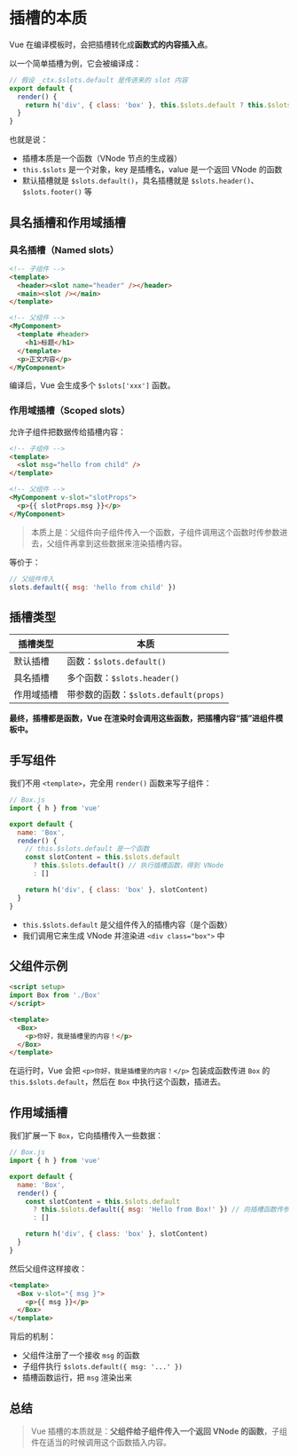 # 插槽的本质

Vue 在编译模板时，会把插槽转化成**函数式的内容插入点**。

以一个简单插槽为例，它会被编译成：

```js
// 假设 _ctx.$slots.default 是传进来的 slot 内容
export default {
  render() {
    return h('div', { class: 'box' }, this.$slots.default ? this.$slots.default() : '')
  }
}
```

也就是说：

- 插槽本质是一个函数（VNode 节点的生成器）
- `this.$slots` 是一个对象，key 是插槽名，value 是一个返回 VNode 的函数
- 默认插槽就是 `$slots.default()`，具名插槽就是 `$slots.header()`、`$slots.footer()` 等

## 具名插槽和作用域插槽

### 具名插槽（Named slots）

```html
<!-- 子组件 -->
<template>
  <header><slot name="header" /></header>
  <main><slot /></main>
</template>

<!-- 父组件 -->
<MyComponent>
  <template #header>
    <h1>标题</h1>
  </template>
  <p>正文内容</p>
</MyComponent>
```

编译后，Vue 会生成多个 `$slots['xxx']` 函数。


### 作用域插槽（Scoped slots）

允许子组件把数据传给插槽内容：

```html
<!-- 子组件 -->
<template>
  <slot msg="hello from child" />
</template>

<!-- 父组件 -->
<MyComponent v-slot="slotProps">
  <p>{{ slotProps.msg }}</p>
</MyComponent>
```

> 本质上是：父组件向子组件传入一个函数，子组件调用这个函数时传参数进去，父组件再拿到这些数据来渲染插槽内容。

等价于：

```js
// 父组件传入
slots.default({ msg: 'hello from child' })
```



## 插槽类型

| 插槽类型   | 本质                                  |
| ---------- | ------------------------------------- |
| 默认插槽   | 函数：`$slots.default()`              |
| 具名插槽   | 多个函数：`$slots.header()`           |
| 作用域插槽 | 带参数的函数：`$slots.default(props)` |

**最终，插槽都是函数，Vue 在渲染时会调用这些函数，把插槽内容“插”进组件模板中。**

## 手写组件

我们不用 `<template>`，完全用 `render()` 函数来写子组件：

```js
// Box.js
import { h } from 'vue'

export default {
  name: 'Box',
  render() {
    // this.$slots.default 是一个函数
    const slotContent = this.$slots.default
      ? this.$slots.default() // 执行插槽函数，得到 VNode
      : []

    return h('div', { class: 'box' }, slotContent)
  }
}
```

- `this.$slots.default` 是父组件传入的插槽内容（是个函数）
- 我们调用它来生成 VNode 并渲染进 `<div class="box">` 中


## 父组件示例

```html
<script setup>
import Box from './Box'
</script>

<template>
  <Box>
    <p>你好，我是插槽里的内容！</p>
  </Box>
</template>
```

在运行时，Vue 会把 `<p>你好，我是插槽里的内容！</p>` 包装成函数传进 `Box` 的 `this.$slots.default`，然后在 `Box` 中执行这个函数，插进去。


## **作用域插槽**

我们扩展一下 `Box`，它向插槽传入一些数据：

```js
// Box.js
import { h } from 'vue'

export default {
  name: 'Box',
  render() {
    const slotContent = this.$slots.default
      ? this.$slots.default({ msg: 'Hello from Box!' }) // 向插槽函数传参
      : []

    return h('div', { class: 'box' }, slotContent)
  }
}
```

然后父组件这样接收：

```html
<template>
  <Box v-slot="{ msg }">
    <p>{{ msg }}</p>
  </Box>
</template>
```

背后的机制：

- 父组件注册了一个接收 `msg` 的函数
- 子组件执行 `$slots.default({ msg: '...' })`
- 插槽函数运行，把 `msg` 渲染出来

## 总结

> Vue 插槽的本质就是：**父组件给子组件传入一个返回 VNode 的函数**，子组件在适当的时候调用这个函数插入内容。

